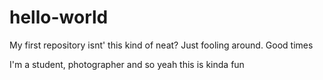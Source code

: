 hello-world
===========

My first repository isnt' this kind of neat?  Just fooling around.  Good times

I'm a student, photographer and so yeah this is kinda fun 

